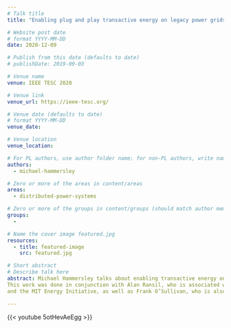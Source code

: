 ```yaml
---
# Talk title
title: "Enabling plug and play transactive energy on legacy power grids"

# Website post date
# format YYYY-MM-DD
date: 2020-12-09

# Publish from this date (defaults to date)
# publishDate: 2019-09-03

# Venue name
venue: IEEE TESC 2020

# Venue link
venue_url: https://ieee-tesc.org/

# Venue date (defaults to date)
# format YYYY-MM-DD
venue_date:

# Venue location
venue_location:

# For PL authors, use author folder name; for non-PL authors, write name as in paper within ""
authors:
  - michael-hammersley

# Zero or more of the areas in content/areas
areas:
  - distributed-power-systems

# Zero or more of the groups in content/groups (should match author membership)
groups:
  - 

# Name the cover image featured.jpg
resources:
  - title: featured-image
    src: featured.jpg

# Short abstract
# Describe talk here
abstract: Michael Hammersley talks about enabling transactive energy on legacy power grids. 
This work was done in conjunction with Alan Ransil, who is associated with both Protocol Labs 
and the MIT Energy Initiative, as well as Frank O’Sullivan, who is also at the MIT Energy Initative.

---
```


{{< youtube 5otHevAeEgg >}}
